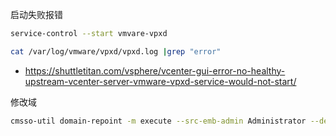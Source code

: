 启动失败报错

```bash
service-control --start vmvare-vpxd

cat /var/log/vmware/vpxd/vpxd.log |grep "error"
```

- <https://shuttletitan.com/vsphere/vcenter-gui-error-no-healthy-upstream-vcenter-server-vmware-vpxd-service-would-not-start/>

修改域

```bash
cmsso-util domain-repoint -m execute --src-emb-admin Administrator --dest-domain-name vsphere.local
```


